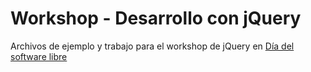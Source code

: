 Workshop - Desarrollo con jQuery
================================

Archivos de ejemplo y trabajo para el workshop de jQuery en [Día del software libre](http://www.diadelsoftwarelibre.cl/)
